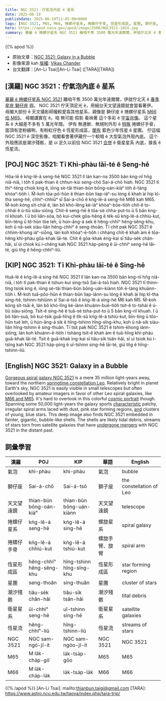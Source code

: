 ```yaml
---
title: NGC 3521：佇氣泡內底 ê 星系
date: 2025-06-19
publishdate: 2025-06-19T11:45:00+0800
tags: [NGC 3521, M65, M66, 捲螺仔星系, 捲螺仔手骨, 恆星形成區, 星團, 獅仔座, 天文望遠鏡, 潮汐殘骸, 衛星星系, 恆星流, 氣泡]
hero: https://apod.nasa.gov/apod/image/2506/NGC3521-1024.jpg
summary: 華麗 ê 捲螺仔星系 NGC 3521 離咱干焦 3500 萬光年遠爾爾，伊就佇北天 ê 春季星座 獅仔座 遐。
---
```


{{% apod %}}

- 原始文章：[NGC 3521: Galaxy in a Bubble](https://apod.nasa.gov/apod/ap250619.html)
- 影像來源 kah [版權][Copyright]: [Vikas Chander][Vikas_Chander]
- 台文翻譯：[An-Li Tsai][An-Li Tsai] ([TARA][TARA])


## [漢羅] NGC 3521：佇氣泡內底 ê 星系
[華麗 ê 捲螺仔星系 NGC 3521][Gorgeous spiral galaxy NGC 3521] 離咱干焦 3500 萬光年遠爾爾，伊就佇北天 ê [春季星座 獅仔座][springtime constellation Leo] 遐。
NGC 3521 佇天頂足光 ê，用細台天文望遠鏡就會當看著伊。
毋閣大部份 ê 天文攝影師攏較愛翕其他星系，親像是 獅仔座 ê 捲螺仔星系 [M66 佮 M65][M66 and M65 t]。
毋閣講實在 ê，咱 無可能 假影 看袂著 這个多彩 ê [宇宙肖像][cosmic portrait]。
這个星系 ê 大細差不多有 5 萬光年闊。
伊有 無連紲、無規則外形 ê [特殊][characteristic] 捲螺仔手骨，面頂有塗粉綴咧、有粉紅仔色 ê 恆星形成區，[閣有][and] 藍色少年恆星 ê 星團。
佇這幅 NGC 3521 ê 深空影像，咱閣看會著伊藏佇一个較暗 ê 大型氣泡外殼內底。
這个外殼應該是潮汐殘骸，是 ùi 足久以前佮 NGC 3521 [合併][undergone mergers] ê 衛星星系 內底，搝長 ê 恆星流。

## [POJ] NGC 3521: Tī Khì-phàu lāi-té ê Seng-hē
Hôa-lē ê kńg-lê-á seng-hē NGC 3521 lî lán kan-na 3500 bān kng-nî hn̄g niā-niā, i to̍h tī pak-thian ê chhun-kùi seng-chō Sai-á-chō hiah.
NGC 3521 tī thiⁿ-téng chiok kng ê, iōng sè-tâi thian-bûn bōng-oán-kiàⁿ to̍h ē-tàng khòaⁿ-tio̍h i.
M̄-koh tōa-pō͘-hūn ê thian-bûn liap-iáⁿ-su lóng ē khah ài hip kî-tha seng-hē, chhiⁿ-chhiūⁿ sī Sai-á-chō ê kńg-lê-á seng-hē M66 kah M65.
M̄-koh kóng si̍t-chāi ê, lán bô khó-lêng ké-iáⁿ khòaⁿ-bōe-tio̍h chit-ê to-chhái ê ú-tiū siàu-siōng.
Chit-ê seng-hē ê tōa-sè chha-put-to ū 5 bān kng-nî khoah.
I ū bô liân-sòa, bô kui-chek gōa-hêng ê te̍k-sû kńg-lê-á chhiú-kut, bīn-téng ū tô͘-hûn tòe leh, ū hún-âng-á sek ê hêng-chhiⁿ hêng-sêng-khu, koh ū nâ-sek siàu-liân hêng-chhiⁿ ê seng-thoân.
Tī chit pak NGC 3521 ê chhim-khong iáⁿ-siōng, lán koh khòaⁿ-ē-tio̍h i chhàng chi̍t-ê khah àm ê tōa-hêng khì-phàu gōa-khak lāi-té.
Chit ê gōa-khak èng-kai sī tiâu-se̍k chân-hâi, sī ùi chiok kú í-chêng kah NGC 3521 ha̍p-pèng ê ūi-chhiⁿ seng-hē lāi-té, giú tn̂g ê hêng-chhiⁿ-liû.

## [KIP] NGC 3521: Tī Khì-phàu lāi-té ê Sing-hē
Huâ-lē ê kńg-lê-á sing-hē NGC 3521 lî lán kan-na 3500 bān kng-nî hn̄g niā-niā, i to̍h tī pak-thian ê tshun-kuì sing-tsō Sai-á-tsō hiah.
NGC 3521 tī thinn-tíng tsiok kng ê, iōng sè-tâi thian-bûn bōng-uán-kiànn to̍h ē-tàng khuànn-tio̍h i.
M̄-koh tuā-pōo-hūn ê thian-bûn liap-iánn-su lóng ē khah ài hip kî-tha sing-hē, tshinn-tshiūnn sī Sai-á-tsō ê kńg-lê-á sing-hē M̌6 kah M̌5.
M̄-koh kóng si̍t-tsāi ê, lán bô khó-lîng ké-iánn khuànn-buē-tio̍h tsit-ê to-tshái ê ú-tiū siàu-siōng.
Tsit-ê sing-hē ê tuā-sè tsha-put-to ū 5 bān kng-nî khuah.
I ū bô liân-suà, bô kui-tsik guā-hîng ê ti̍k-sû kńg-lê-á tshiú-kut, bīn-tíng ū tôo-hûn tuè leh, ū hún-âng-á sik ê hîng-tshinn hîng-sîng-khu, koh ū nâ-sik siàu-liân hîng-tshinn ê sing-thuân.
Tī tsit pak NGC 3521 ê tshim-khong iánn-siōng, lán koh khuànn-ē-tio̍h i tshàng tsi̍t-ê khah àm ê tuā-hîng khì-phàu guā-khak lāi-té.
Tsit ê guā-khak ìng-kai sī tiâu-si̍k tsân-hâi, sī uì tsiok kú í-tsîng kah NGC 3521 ha̍p-pìng ê uī-tshinn sing-hē lāi-té, giú tn̂g ê hîng-tshinn-liû.

## [English] NGC 3521: Galaxy in a Bubble
[Gorgeous spiral galaxy NGC 3521][Gorgeous spiral galaxy NGC 3521] is a mere 35 million light-years away, toward the northern [springtime constellation Leo][springtime constellation Leo].
Relatively bright in planet Earth's sky, NGC 3521 is easily visible in small telescopes but often overlooked by amateur imagers in favor of other Leo spiral galaxies, like [M66 and M65][M66 and M65 e].
It's hard to overlook in this colorful [cosmic portrait][cosmic portrait] though.
Spanning some 50,000 light-years the galaxy sports [characteristic][characteristic] patchy, irregular spiral arms laced with dust, pink star forming regions, [and][and] clusters of young, blue stars.
This deep image also finds NGC 3521 embedded in fainter, gigantic, bubble-like shells.
The shells are likely tidal debris, streams of stars torn from satellite galaxies that have [undergone mergers][undergone mergers] with NGC 3521 in the distant past.

## 詞彙學習
|漢羅|POJ|KIP|華語|English|
|-|-|-|-|-|
|氣泡|khì-phàu|khì-phàu|氣泡|bubble|
|獅仔座|Sai-á-chō|Sai-á-tsō|獅子座|the constellation of Leo|
|天文望遠鏡|thian-bûn bōng-oán-kiàⁿ|thian-bûn bōng-uán-kiànn|天文望遠鏡|telescope|
|捲螺仔星系|kńg-lê-á seng-hē|kńg-lê-á sing-hē|螺旋星系|spiral galaxy|
|捲螺仔手骨|kńg-lê-á chhiú-kut|kńg-lê-á tshiú-kut|螺旋手臂、旋臂|spiral arm|
|恆星形成區|hêng-chhiⁿ hêng-sêng-khu|hîng-tshinn hîng-sîng-khu|恆星形成區|star forming region|
|星團|seng-thoân|sing-thuân|星團|cluster of stars|
|潮汐殘骸|tiâu-se̍k chân-hâi|tiâu-si̍k tsân-hâi|潮汐殘骸|tital debris|
|衛星星系|ūi-chhiⁿ seng-hē|uī-tshinn sing-hē|衛星星系|satellite galaxies|
|恆星流|hêng-chhiⁿ-liû|hîng-tshinn-liû|恆星流|streams of stars|
|NGC 3521|NGC sam-ngó͘-jī-it|NGC sam-ngóo-jī-it|NGC 3521|NGC 3521|
|M65|M la̍k-cha̍p-gō͘|la̍k-tsa̍p-gōo|M65|M65|
|M66|M la̍k-cha̍p-la̍k|la̍k-tsa̍p-la̍k|M66|M66|


{{% /apod %}}
[An-Li Tsai]: mailto:thianbun.taigi@gmail.com
[TARA]: https://www.astro.ncu.edu.tw/taova/index.php/tara-trip/

[copyright]: https://apod.nasa.gov/apod/fap/lib/about_apod.html#srapply
[License3]: https://creativecommons.org/licenses/by-nc-nd/3.0/
[License2]:https://creativecommons.org/licenses/by-nc-nd/2.0/

[Gorgeous spiral galaxy NGC 3521]:https://www.nasa.gov/image-feature/goddard/hubble-shears-a-woolly-galaxy
[springtime constellation Leo]:https://earthsky.org/favorite-star-patterns/spring-triangle-regulus-arcturus-spica/
[M66 and M65 e]:https://apod.nasa.gov/apod/ap210320.html
[M66 and M65 t]:https://apod.tw/daily/20210320/
[cosmic portrait]:https://www.hansonastronomy.com/ngc3521-1meter
[characteristic]:https://arxiv.org/abs/1803.03653
[and]:https://arxiv.org/abs/1312.2399
[undergone mergers]:http://www.cosmotography.com/images/galaxy_formation_and_evolution.html
[Vikas_Chander]:https://www.instagram.com/vikaschanderastrophotography/
[Copyright]:lib/about_apod.html#srapply